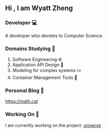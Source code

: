 ## Hi , I am Wyatt Zheng

### Developer 💻

A developer who devotes to Computer Science.

### Domains Studying 📖

1. Software Engineering ⚙️
2. Application API Design 🔌
3. Modeling for complex systems ✏️
4. Container Management Tools 🐋

### Personal Blog 🏡

<https://math.cat>

### Working On 🚧

I am currently working on the project: 
[universe](https://github.com/wyattzheng/universe)
